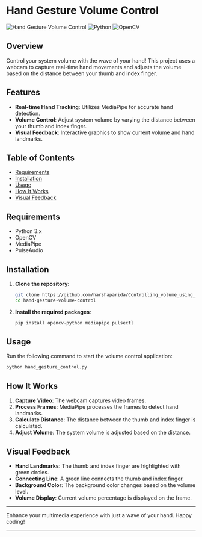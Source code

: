 # Hand Gesture Volume Control

![Hand Gesture Volume Control](https://img.shields.io/badge/Hand_Gesture_Volume_Control-v1.0-blue.svg)
![Python](https://img.shields.io/badge/Python-3.x-blue.svg)
![OpenCV](https://img.shields.io/badge/OpenCV-4.x-orange.svg)

## Overview

Control your system volume with the wave of your hand! This project uses a webcam to capture real-time hand movements and adjusts the volume based on the distance between your thumb and index finger.

## Features

- **Real-time Hand Tracking**: Utilizes MediaPipe for accurate hand detection.
- **Volume Control**: Adjust system volume by varying the distance between your thumb and index finger.
- **Visual Feedback**: Interactive graphics to show current volume and hand landmarks.

## Table of Contents

- [Requirements](#requirements)
- [Installation](#installation)
- [Usage](#usage)
- [How It Works](#how-it-works)
- [Visual Feedback](#visual-feedback)

## Requirements

- Python 3.x
- OpenCV
- MediaPipe
- PulseAudio

## Installation

1. **Clone the repository**:
   ```sh
   git clone https://github.com/harshaparida/Controlling_volume_using_hand_gestures.git
   cd hand-gesture-volume-control
   ```

2. **Install the required packages**:
   ```sh
   pip install opencv-python mediapipe pulsectl
   ```

## Usage

Run the following command to start the volume control application:
```sh
python hand_gesture_control.py
```

## How It Works

1. **Capture Video**: The webcam captures video frames.
2. **Process Frames**: MediaPipe processes the frames to detect hand landmarks.
3. **Calculate Distance**: The distance between the thumb and index finger is calculated.
4. **Adjust Volume**: The system volume is adjusted based on the distance.

## Visual Feedback

- **Hand Landmarks**: The thumb and index finger are highlighted with green circles.
- **Connecting Line**: A green line connects the thumb and index finger.
- **Background Color**: The background color changes based on the volume level.
- **Volume Display**: Current volume percentage is displayed on the frame.

---

Enhance your multimedia experience with just a wave of your hand. Happy coding!

---
